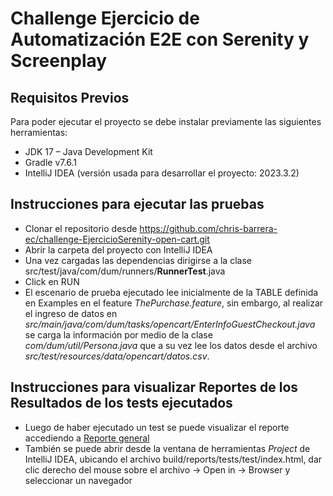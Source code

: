 # Challenge Ejercicio de Automatización E2E con Serenity y Screenplay

## Requisitos Previos

Para poder ejecutar el proyecto se debe instalar previamente las siguientes herramientas:
- JDK 17 – Java Development Kit
- Gradle v7.6.1
- IntelliJ IDEA (versión usada para desarrollar el proyecto: 2023.3.2)

## Instrucciones para ejecutar las pruebas
- Clonar el repositorio desde https://github.com/chris-barrera-ec/challenge-EjercicioSerenity-open-cart.git
- Abrir la carpeta del proyecto con IntelliJ IDEA
- Una vez cargadas las dependencias dirigirse a la clase src/test/java/com/dum/runners/**RunnerTest**.java
- Click en RUN
- El escenario de prueba ejecutado lee inicialmente de la TABLE definida en Examples en el feature _ThePurchase.feature_, sin embargo, al realizar el ingreso de datos en _src/main/java/com/dum/tasks/opencart/EnterInfoGuestCheckout.java_ se carga la información por medio de la clase _com/dum/util/Persona.java_ que a su vez lee los datos desde el archivo _src/test/resources/data/opencart/datos.csv_.

## Instrucciones para visualizar Reportes de los Resultados de los tests ejecutados
- Luego de haber ejecutado un test se puede visualizar el reporte accediendo a [Reporte general](build/reports/tests/test/index.html)
- También se puede abrir desde la ventana de herramientas _Project_ de IntelliJ IDEA, ubicando el archivo build/reports/tests/test/index.html, dar clic derecho del mouse sobre el archivo -> Open in -> Browser y seleccionar un navegador

